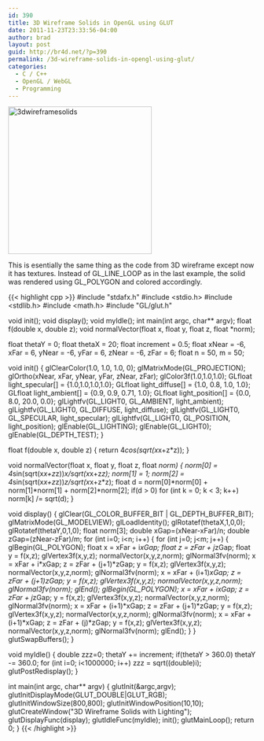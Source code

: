 ```yaml
---
id: 390
title: 3D Wireframe Solids in OpenGL using GLUT
date: 2011-11-23T23:33:56-04:00
author: brad
layout: post
guid: http://br4d.net/?p=390
permalink: /3d-wireframe-solids-in-opengl-using-glut/
categories:
  - C / C++
  - OpenGL / WebGL
  - Programming
---
```

[<img src="/images/2015/01/3dwireframesolids-292x300.png" alt="3dwireframesolids" width="292" height="300" class="alignleft size-medium wp-image-391" srcset="/images/2015/01/3dwireframesolids-292x300.png 292w, /images/2015/01/3dwireframesolids.png 489w" sizes="(max-width: 292px) 100vw, 292px" />](/images/2015/01/3dwireframesolids.png)

This is esentially the same thing as the code from 3D wireframe except now it has textures. Instead of GL\_LINE\_LOOP as in the last example, the solid was rendered using GL_POLYGON and colored accordingly.

{{< highlight cpp >}}
#include "stdafx.h"
#include <stdio.h>
#include <stdlib.h>
#include <math.h>
#include "GL/glut.h"

void init();
void display();
void myIdle();
int main(int argc, char** argv);
float f(double x, double z);
void normalVector(float x, float y, float z, float *norm);

float thetaY = 0;
float thetaX = 20;
float increment = 0.5;
float xNear = -6, xFar = 6, yNear = -6, yFar = 6, zNear = -6, zFar = 6;
float n = 50, m = 50;

void init()
{
    glClearColor(1.0, 1.0, 1.0, 0);
    glMatrixMode(GL_PROJECTION);
    glOrtho(xNear, xFar, yNear, yFar, zNear, zFar);
    glColor3f(1.0,1.0,1.0);
    GLfloat light_specular[] = {1.0,1.0,1.0,1.0};
    GLfloat light_diffuse[] = {1.0, 0.8, 1.0, 1.0};
    GLfloat light_ambient[] = {0.9, 0.9, 0.71, 1.0};
    GLfloat light_position[] = {0.0, 8.0, 20.0, 0.0};
    glLightfv(GL_LIGHT0, GL_AMBIENT, light_ambient);
    glLightfv(GL_LIGHT0, GL_DIFFUSE, light_diffuse);
    glLightfv(GL_LIGHT0, GL_SPECULAR, light_specular);
    glLightfv(GL_LIGHT0, GL_POSITION, light_position);
    glEnable(GL_LIGHTING);
    glEnable(GL_LIGHT0);
    glEnable(GL_DEPTH_TEST);
}

float f(double x, double z)
{
    return 4*cos(sqrt(x*x+z*z));
}

void normalVector(float x, float y, float z, float *norm)
{
    norm[0] = 4*sin(sqrt(x*x+z*z))*x/sqrt(x*x+z*z);
    norm[1] = 1;
    norm[2] = 4*sin(sqrt(x*x+z*z))*z/sqrt(x*x+z*z);
    float d = norm[0]*norm[0] + norm[1]*norm[1] + norm[2]*norm[2];
    if(d > 0)
        for (int k = 0; k < 3; k++)
            norm[k] /= sqrt(d);
}

void display()
{
    glClear(GL_COLOR_BUFFER_BIT | GL_DEPTH_BUFFER_BIT);
    glMatrixMode(GL_MODELVIEW);
    glLoadIdentity();
    glRotatef(thetaX,1,0,0);
    glRotatef(thetaY,0,1,0);
    float norm[3];
    double xGap=(xNear-xFar)/n;
    double zGap=(zNear-zFar)/m;
    for (int i=0; i<n; i++)
    {
        for (int j=0; j<m; j++)
        {
            glBegin(GL_POLYGON);
                float x = xFar + i*xGap;
                float z = zFar + j*zGap;
                float y = f(x,z);
                glVertex3f(x,y,z);
                normalVector(x,y,z,norm);
                glNormal3fv(norm);
                x = xFar + i*xGap;
                z = zFar + (j+1)*zGap;
                y = f(x,z);
                glVertex3f(x,y,z);
                normalVector(x,y,z,norm);
                glNormal3fv(norm);
                x = xFar + (i+1)*xGap;
                z = zFar + (j+1)*zGap;
                y = f(x,z);
                glVertex3f(x,y,z);
                normalVector(x,y,z,norm);
                glNormal3fv(norm);
            glEnd();
            glBegin(GL_POLYGON);
                x = xFar + i*xGap;
                z = zFar + j*zGap;
                y = f(x,z);
                glVertex3f(x,y,z);
                normalVector(x,y,z,norm);
                glNormal3fv(norm);
                x = xFar + (i+1)*xGap;
                z = zFar + (j+1)*zGap;
                y = f(x,z);
                glVertex3f(x,y,z);
                normalVector(x,y,z,norm);
                glNormal3fv(norm);
                x = xFar + (i+1)*xGap;
                z = zFar + (j)*zGap;
                y = f(x,z);
                glVertex3f(x,y,z);
                normalVector(x,y,z,norm);
                glNormal3fv(norm);
            glEnd();
        }
    }
    glutSwapBuffers();
}

void myIdle()
{
    double zzz=0;
    thetaY += increment;
    if(thetaY > 360.0)
        thetaY -= 360.0;
    for (int i=0; i<1000000; i++)
        zzz = sqrt((double)i);
    glutPostRedisplay();
}

int main(int argc, char** argv)
{
    glutInit(&argc,argv);
    glutInitDisplayMode(GLUT_DOUBLE|GLUT_RGB);
    glutInitWindowSize(800,800);
    glutInitWindowPosition(10,10);
    glutCreateWindow("3D Wireframe Solids with Lighting");
    glutDisplayFunc(display);
    glutIdleFunc(myIdle);
    init();
    glutMainLoop();
    return 0;
}
{{< /highlight >}}
